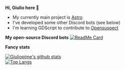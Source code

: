 **Hi, Giulio here 👋**  

- My currently main project is [Astro](https://astro-bot.space)
- I've developed some other Discord bots (see below)
- I'm learning GDScript to contribute to [Opensuspect](https://github.com/opensuspect/opensuspect)  

**My open-source Discord bots**
[![ReadMe Card](https://github-readme-stats.vercel.app/api/pin/?username=Giuliopime&repo=HelpDesk)](https://github.com/anuraghazra/github-readme-stats)

**Fancy stats**

[![Giuliopime's github stats](https://github-readme-stats.vercel.app/api?username=Giuliopime&show_icons=true&theme=tokyonight)](https://github.com/anuraghazra/github-readme-stats)  
[![Top Langs](https://github-readme-stats.vercel.app/api/top-langs/?username=Giuliopime&layout=compact&theme=tokyonight)](https://github.com/anuraghazra/github-readme-stats)
